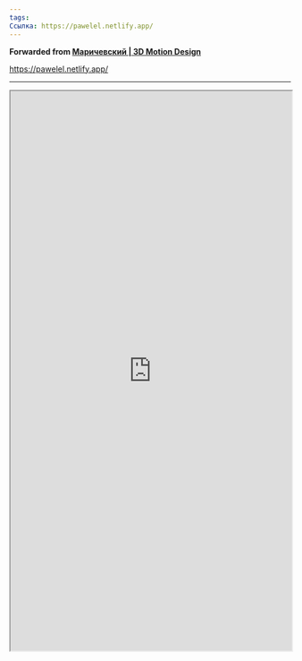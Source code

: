 ```yaml
---
tags:
Ссылка: https://pawelel.netlify.app/
---
```

**Forwarded from [Маричевский | 3D Motion Design](https://t.me/marichevsky)**

https://pawelel.netlify.app/

---

<iframe width="100%" height="1000" src="https://pawelel.netlify.app/"></iframe>

